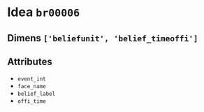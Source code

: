 # Idea `br00006`

## Dimens `['beliefunit', 'belief_timeoffi']`

## Attributes
- `event_int`
- `face_name`
- `belief_label`
- `offi_time`
